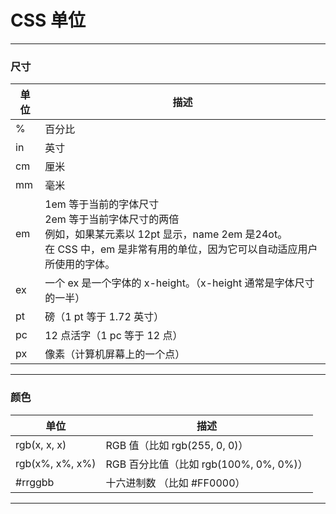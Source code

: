 # CSS 单位

---

### 尺寸

| 单位 | 描述
|------|-----
| % | 百分比
| in | 英寸
| cm | 厘米
| mm | 毫米
| em | 1em 等于当前的字体尺寸 <br /> 2em 等于当前字体尺寸的两倍 <br /> 例如，如果某元素以 12pt 显示，name 2em 是24ot。 <br /> 在 CSS 中，em 是非常有用的单位，因为它可以自动适应用户所使用的字体。
| ex | 一个 ex 是一个字体的 x-height。（x-height 通常是字体尺寸的一半）
| pt | 磅（1 pt 等于 1.72 英寸）
| pc | 12 点活字（1 pc 等于 12 点）
| px | 像素（计算机屏幕上的一个点）

---

### 颜色

| 单位 | 描述
|------|-----
| rgb(x, x, x) | RGB 值（比如 rgb(255, 0, 0)）
| rgb(x%, x%, x%) | RGB 百分比值（比如 rgb(100%, 0%, 0%)）
| #rrggbb | 十六进制数 （比如 #FF0000）

---
